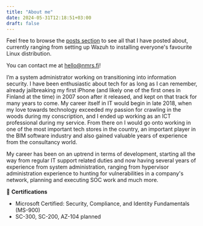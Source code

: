 ```yaml
---
title: "About me"
date: 2024-05-31T12:18:51+03:00
draft: false
---
```


Feel free to browse the [posts section](/posts) to see all that I have posted about, currently ranging from setting up Wazuh to installing everyone's favourite Linux distribution.

You can contact me at hello@nmrs.fi!

I’m a system administrator working on transitioning into information security. I have been enthusiastic about tech for as long as I can remember, already jailbreaking my first iPhone (and likely one of the first ones in Finland at the time) in 2007 soon after it released, and kept on that track for many years to come. My career itself in IT would begin in late 2018, when my love towards technology exceeded my passion for crawling in the woods during my conscription, and I ended up working as an ICT professional during my service. From there on I would go onto working in one of the most important tech stores in the country, an important player in the BIM software industry and also gained valuable years of experience from the consultancy world. 

My career has been on an uptrend in terms of development, starting all the way from regular IT support related duties and now having several years of experience from system administration, ranging from hypervisor administration experience to hunting for vulnerabilities in a company's network, planning and executing SOC work and much more. 



📝 **Certifications**

- Microsoft Certified: Security, Compliance, and Identity Fundamentals (MS-900)
- SC-300, SC-200, AZ-104 planned
